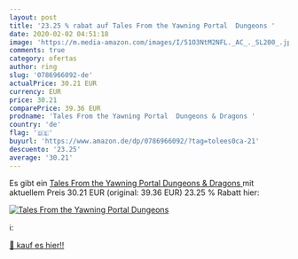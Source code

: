 ```yaml
---
layout: post
title: '23.25 % rabat auf Tales From the Yawning Portal  Dungeons '
date: 2020-02-02 04:51:18
image: 'https://m.media-amazon.com/images/I/51O3NtM2NFL._AC_._SL200_.jpg'
comments: true
category: ofertas
author: ring
slug: '0786966092-de'
actualPrice: 30.21 EUR
currency: EUR
price: 30.21
comparePrice: 39.36 EUR
prodname: 'Tales From the Yawning Portal  Dungeons & Dragons '
country: 'de'
flag: '🇩🇪'
buyurl: 'https://www.amazon.de/dp/0786966092/?tag=tolees0ca-21'
descuento: '23.25'
average: '30.21'
---
```


Es gibt ein [Tales From the Yawning Portal  Dungeons & Dragons ](https://www.amazon.de/dp/0786966092/?tag=tolees0ca-21) mit aktuellem Preis 30.21 EUR (original: 39.36 EUR) 23.25 % Rabatt hier:

[![Tales From the Yawning Portal  Dungeons ](https://m.media-amazon.com/images/I/51O3NtM2NFL._AC_._SL200_.jpg)](https://www.amazon.de/dp/0786966092/?tag=tolees0ca-21)

ℹ️:


[🛒 kauf es hier!!](https://www.amazon.de/dp/0786966092/?tag=tolees0ca-21)
